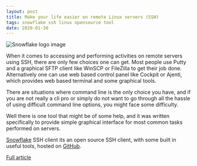 ```yaml
---
layout: post
title: Make your life easier on remote Linux servers (SSH)
tags: snowflake ssh linux opensource tool
date: 2020-01-30
---
```


![Snowflake logo image](https://www.snowflake.com/wp-content/themes/snowflake/img/snowflake-logo-blue.png)

When it comes to accessing and performing activities on remote servers using SSH, 
there are only few choices one can get. Most people use Putty and a graphical 
SFTP client like WinSCP or FileZilla to get their job done. Alternatively one can 
use web based control panel like Cockpit or Ajenti, which provides web based 
terminal and some graphical tools.

There are situations where command line is the only choice you have, and if you 
are not really a cli pro or simply do not want to go through all the hassle of 
using difficult command line options, you might face some difficulty.

Well there is one tool that might be of some help, and it was written 
specifically to provide simple graphical interface for most common tasks 
performed on servers.

[Snowflake](https://github.com/subhra74/snowflake) SSH client its an open 
source SSH client, with some built in useful tools, hosted on 
[GitHub](https://github.com/subhra74/snowflake).

[Full article](https://dev.to/subhra74/how-to-make-you-life-easier-on-remote-linux-servers-ssh-g7m)
